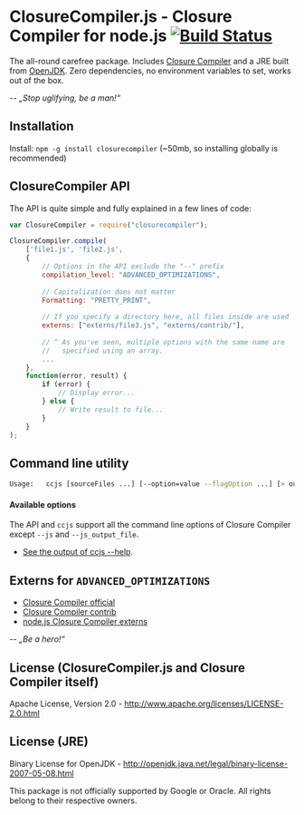 ClosureCompiler.js - Closure Compiler for node.js [![Build Status](https://travis-ci.org/dcodeIO/ClosureCompiler.js.png?branch=master)](https://travis-ci.org/dcodeIO/ClosureCompiler.js)
=================================================

The all-round carefree package. Includes [Closure Compiler](https://developers.google.com/closure/compiler/) and a JRE
built from [OpenJDK](http://openjdk.java.net). Zero dependencies, no environment variables to set, works out of the box.

*-- „Stop uglifying, be a man!“*

Installation
------------

Install: `npm -g install closurecompiler` (~50mb, so installing globally is recommended)

ClosureCompiler API
-------------------
The API is quite simple and fully explained in a few lines of code:

```javascript
var ClosureCompiler = require("closurecompiler");

ClosureCompiler.compile(
    ['file1.js', 'file2.js',
    {
        // Options in the API exclude the "--" prefix
        compilation_level: "ADVANCED_OPTIMIZATIONS",
        
        // Capitalization does not matter 
        Formatting: "PRETTY_PRINT",
        
        // If you specify a directory here, all files inside are used
        externs: ["externs/file3.js", "externs/contrib/"],
        
        // ^ As you've seen, multiple options with the same name are
        //   specified using an array.
        ...
    },
    function(error, result) {
        if (error) {
            // Display error...
        } else {
            // Write result to file...
        }
    }
);
```

Command line utility
--------------------

```bash
Usage:   ccjs [sourceFiles ...] [--option=value --flagOption ...] [> outFile]
```

#### Available options ####

The API and `ccjs` support all the command line options of Closure Compiler except `--js` and `--js_output_file`.

* [See the output of ccjs --help](https://github.com/dcodeIO/ClosureCompiler.js/blob/master/OPTIONS.md).

Externs for `ADVANCED_OPTIMIZATIONS`
------------------------------------
* [Closure Compiler official](http://code.google.com/p/closure-compiler/source/browse/#git%2Fexterns)
* [Closure Compiler contrib](http://code.google.com/p/closure-compiler/source/browse/contrib/externs)
* [node.js Closure Compiler externs](https://github.com/dcodeIO/node.js-closure-compiler-externs)

*-- „Be a hero!“*

License (ClosureCompiler.js and Closure Compiler itself)
--------------------------------------------------------
Apache License, Version 2.0 - http://www.apache.org/licenses/LICENSE-2.0.html

License (JRE)
-------------
Binary License for OpenJDK - http://openjdk.java.net/legal/binary-license-2007-05-08.html

This package is not officially supported by Google or Oracle. All rights belong to their respective owners.
